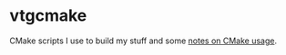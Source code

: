<!--
SPDX-FileCopyrightText: 2025 Thomas Mathys
SPDX-License-Identifier: MIT
-->

# vtgcmake
CMake scripts I use to build my stuff and some [notes on CMake usage](cmake/NOTES.md).
